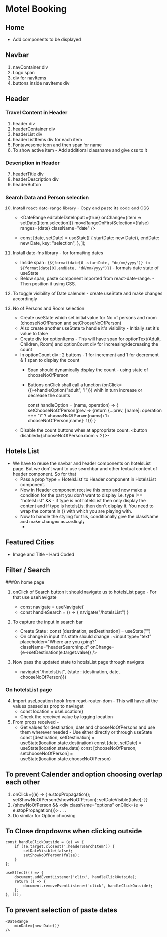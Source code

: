 # Motel Booking

## Home
* Add components to be displayed


## Navbar
1. navContainer div
2. Logo span
3. div for navItems
4. buttons inside navItems div

## Header
### Travel Content in Header
1. header div
2. headerContainer div
3. headerList div
4. headerListItems div for each item
5. Fontawesome icon and then span for name 
6. To show active item - Add additional classname and give css to it

### Description in Header
7. headerTitle div
8. headerDescription div
9. headerButton

### Search Data and Person selection
10. Install react-date-range library - Copy and paste its code and CSS
    * <DateRange
           editableDateInputs={true}
           onChange={item => setDate([item.selection])}
           moveRangeOnFirstSelection={false}
           ranges={date}
           className="date"
      />
    
    * const [date, setDate] = useState([
        {
        startDate: new Date(),
        endDate: new Date,
        key: "selection",
        },
    ]);
        
11. Install date-fns library - for formatting dates
    * Inside span : {`${format(date[0].startDate, "dd/mm/yyyy")} to ${format(date[0].endDate, "dd/mm/yyyy")}`} - formats date state of useState
    * Below span, paste <DateRange/> component imported from react-date-range. - Then position it using CSS.

12. To toggle visibility of Date calender - create useState and make changes accordingly
13. No of Persons and Room selection
    * Create useState which set initial value for No of persons and room (chooseNoOfPerson and setChooseNoOfPerson)
    * Also create another useState to handle it's visibility - Initially set it's value to false 
    * Create div for optionItems - This will have span for optionText(Adult, Children, Room) and optionCount div for increasing/decreasing the count
    * In optionCount div : 2 buttons - 1 for increment and 1 for decrement & 1 span to display the count
        * Span should dynamically display the count - using state of chooseNoOfPerson
        * Buttons onClick shall call a function (onClick={()=>handleOption("adult", "i")}) whih in turn increase or decrease the counts
            
            const handleOption = (name, operation) => {
                setChooseNoOfPerson(prev => {return {...prev, [name]: operation === "i" ? chooseNoOfPerson[name]+1 : chooseNoOfPerson[name]- 1}})
            }
    * Disable the count buttons when at appropriate count. 
            <button disabled={chooseNoOfPerson.room < 2}>-</button>


## Hotels List
* We have to reuse the navbar and header components on hotelsList page. But we don't want to use searchbar and other textual content of header component. So for that
    * Pass a prop 'type = HotelsList' to Header component in HotelsList component.
    * Now in Header component receive this prop and now make a condition for the part you don't want to display i.e. type !== "hotelsList" && - if type is not hotelsList then only display the content and if type is hotelsList then don't display it. You need to wrap the content in {} with which you are playing with.
    * Now to handle the styling for this, conditionally give the className and make changes accordingly
        * <div className= {type === "hotelsList" ? "headerContainer hotelsList" : "headerContainer"}>

## Featured Cities
* Image and Title - Hard Coded


## Filter / Search
###On home page
1. onClick of Search button it should navigate us to hotelsList page - For that use useNavigate
    * const navigate = useNavigate()
    * const handleSearch = () => {
        navigate("/hotelsList")
    }

2. To capture the input in search bar
    * Create State : const [destination, setDestination] = useState("")
    * On change in input it's state should change : 
            <input
                type="text"
                placeholder="Where are you going?"
                className="headerSearchInput"
                onChange={e=>setDestination(e.target.value)}
            />

3. Now pass the updated state to hotelsList page through navigate
    * navigate("/hotelsList", {state : {destination, date, chooseNoOfPerson}})

### On hotelsList page
4. Import useLocation hook from react-router-dom - This will have all the values passed as prop to naviaget
    * const location = useLocation()
    * Check the received value by logging location
5. From props received -
    * Get values for destination, date and chooseNoOfPersons and use them wherever needed - Use either directly or through useState
        const [destination, setDestination] = useState(location.state.destination)
        const [date, setDate] = useState(location.state.date)
        const [chooseNoOfPerson, setchooseNoOfPerson] = useState(location.state.chooseNoOfPerson)



## To prevent Calender and option choosing overlap each other
1. onClick={(e) => {
        e.stopPropagation();
        setShowNoOfPerson(!showNoOfPerson);
        setDateVisible(false);
    }}
2. {showNoOfPerson && 
        <div className="options" onClick={e => e.stopPropagation()}>
        .
        .
        .
        </div>
3. Do similar for Option choosing

## To Close dropdowns when clicking outside
    const handleClickOutside = (e) => {
        if (!e.target.closest('.headerSearchItem')) {
            setDateVisible(false);
            setShowNoOfPerson(false);
        }
    };

    useEffect(() => {
        document.addEventListener('click', handleClickOutside);
        return () => {
            document.removeEventListener('click', handleClickOutside);
        };
    }, []);

## To prevent selection of paste dates
    <DateRange
        minDate={new Date()}
    />